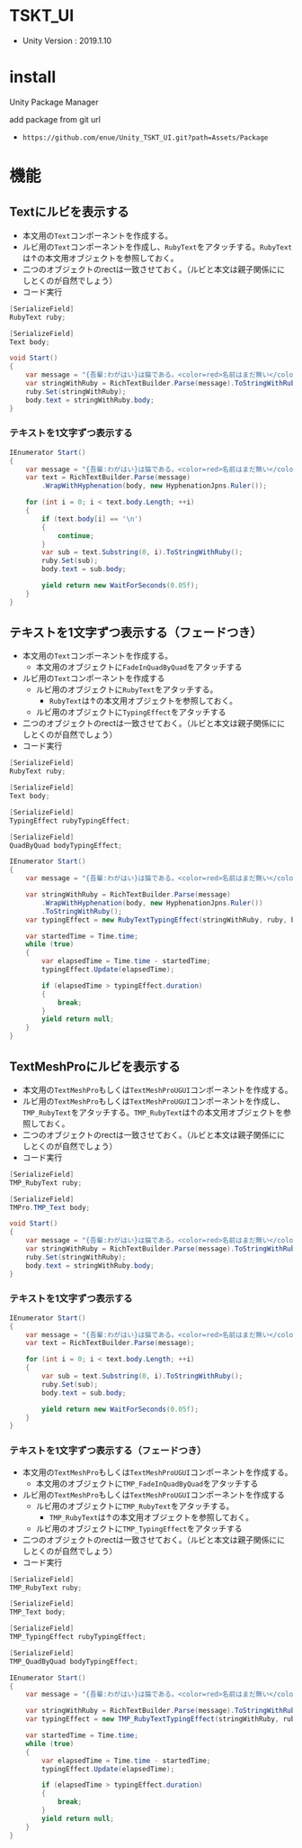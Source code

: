 # TSKT_UI

+ Unity Version : 2019.1.10

# install

Unity Package Manager

add package from git url

+ `https://github.com/enue/Unity_TSKT_UI.git?path=Assets/Package`

# 機能

## Textにルビを表示する

+ 本文用の`Text`コンポーネントを作成する。
+ ルビ用の`Text`コンポーネントを作成し、`RubyText`をアタッチする。`RubyText`は↑の本文用オブジェクトを参照しておく。
+ 二つのオブジェクトのrectは一致させておく。（ルビと本文は親子関係ににしとくのが自然でしょう）
+ コード実行

```cs
[SerializeField]
RubyText ruby;

[SerializeField]
Text body;

void Start()
{
    var message = "{吾輩:わがはい}は猫である。<color=red>名前はまだ無い</color>。\nどこで生れたかとんと{見<color=red>当:けんとう}がつか</color>ぬ。何でも薄暗いじめじめした所で<color=red>ニャーニャー</color>泣いていた事だけは記憶している。";
    var stringWithRuby = RichTextBuilder.Parse(message).ToStringWithRuby();
    ruby.Set(stringWithRuby);
    body.text = stringWithRuby.body;
}
```

### テキストを1文字ずつ表示する

```cs
IEnumerator Start()
{
    var message = "{吾輩:わがはい}は猫である。<color=red>名前はまだ無い</color>。\nどこで生れたかとんと{見<color=red>当:けんとう}がつか</color>ぬ。何でも薄暗いじめじめした所で<color=red>ニャーニャー</color>泣いていた事だけは記憶している。";
    var text = RichTextBuilder.Parse(message)
        .WrapWithHyphenation(body, new HyphenationJpns.Ruler());

    for (int i = 0; i < text.body.Length; ++i)
    {
        if (text.body[i] == '\n')
        {
            continue;
        }
        var sub = text.Substring(0, i).ToStringWithRuby();
        ruby.Set(sub);
        body.text = sub.body;

        yield return new WaitForSeconds(0.05f);
    }
}
```

## テキストを1文字ずつ表示する（フェードつき）

+ 本文用の`Text`コンポーネントを作成する。
    + 本文用のオブジェクトに`FadeInQuadByQuad`をアタッチする
+ ルビ用の`Text`コンポーネントを作成する
    + ルビ用のオブジェクトに`RubyText`をアタッチする。
        + `RubyText`は↑の本文用オブジェクトを参照しておく。
    + ルビ用のオブジェクトに`TypingEffect`をアタッチする
+ 二つのオブジェクトのrectは一致させておく。（ルビと本文は親子関係ににしとくのが自然でしょう）
+ コード実行

```cs
[SerializeField]
RubyText ruby;

[SerializeField]
Text body;

[SerializeField]
TypingEffect rubyTypingEffect;

[SerializeField]
QuadByQuad bodyTypingEffect;

IEnumerator Start()
{
    var message = "{吾輩:わがはい}は猫である。<color=red>名前はまだ無い</color>。\nどこで生れたかとんと{見<color=red>当:けんとう}がつか</color>ぬ。何でも薄暗いじめじめした所で<color=red>ニャーニャー</color>泣いていた事だけは記憶している。";

    var stringWithRuby = RichTextBuilder.Parse(message)
        .WrapWithHyphenation(body, new HyphenationJpns.Ruler())
        .ToStringWithRuby();
    var typingEffect = new RubyTextTypingEffect(stringWithRuby, ruby, body, rubyTypingEffect, bodyTypingEffect);

    var startedTime = Time.time;
    while (true)
    {
        var elapsedTime = Time.time - startedTime;
        typingEffect.Update(elapsedTime);

        if (elapsedTime > typingEffect.duration)
        {
            break;
        }
        yield return null;
    }
}
```



## TextMeshProにルビを表示する

+ 本文用の`TextMeshPro`もしくは`TextMeshProUGUI`コンポーネントを作成する。
+ ルビ用の`TextMeshPro`もしくは`TextMeshProUGUI`コンポーネントを作成し、`TMP_RubyText`をアタッチする。`TMP_RubyText`は↑の本文用オブジェクトを参照しておく。
+ 二つのオブジェクトのrectは一致させておく。（ルビと本文は親子関係ににしとくのが自然でしょう）
+ コード実行

```cs
[SerializeField]
TMP_RubyText ruby;

[SerializeField]
TMPro.TMP_Text body;

void Start()
{
    var message = "{吾輩:わがはい}は猫である。<color=red>名前はまだ無い</color>。\nどこで生れたかとんと{見<color=red>当:けんとう}がつか</color>ぬ。何でも薄暗いじめじめした所で<color=red>ニャーニャー</color>泣いていた事だけは記憶している。";
    var stringWithRuby = RichTextBuilder.Parse(message).ToStringWithRuby();
    ruby.Set(stringWithRuby);
    body.text = stringWithRuby.body;
}
```

### テキストを1文字ずつ表示する

```cs
IEnumerator Start()
{
    var message = "{吾輩:わがはい}は猫である。<color=red>名前はまだ無い</color>。\nどこで生れたかとんと{見<color=red>当:けんとう}がつか</color>ぬ。何でも薄暗いじめじめした所で<color=red>ニャーニャー</color>泣いていた事だけは記憶している。";
    var text = RichTextBuilder.Parse(message);

    for (int i = 0; i < text.body.Length; ++i)
    {
        var sub = text.Substring(0, i).ToStringWithRuby();
        ruby.Set(sub);
        body.text = sub.body;

        yield return new WaitForSeconds(0.05f);
    }
}
```

### テキストを1文字ずつ表示する（フェードつき）

+ 本文用の`TextMeshPro`もしくは`TextMeshProUGUI`コンポーネントを作成する。
    + 本文用のオブジェクトに`TMP_FadeInQuadByQuad`をアタッチする
+ ルビ用の`TextMeshPro`もしくは`TextMeshProUGUI`コンポーネントを作成する
    + ルビ用のオブジェクトに`TMP_RubyText`をアタッチする。
        + `TMP_RubyText`は↑の本文用オブジェクトを参照しておく。
    + ルビ用のオブジェクトに`TMP_TypingEffect`をアタッチする
+ 二つのオブジェクトのrectは一致させておく。（ルビと本文は親子関係ににしとくのが自然でしょう）
+ コード実行

```cs
[SerializeField]
TMP_RubyText ruby;

[SerializeField]
TMP_Text body;

[SerializeField]
TMP_TypingEffect rubyTypingEffect;

[SerializeField]
TMP_QuadByQuad bodyTypingEffect;

IEnumerator Start()
{
    var message = "{吾輩:わがはい}は猫である。<color=red>名前はまだ無い</color>。\nどこで生れたかとんと{見<color=red>当:けんとう}がつか</color>ぬ。何でも薄暗いじめじめした所で<color=red>ニャーニャー</color>泣いていた事だけは記憶している。";

    var stringWithRuby = RichTextBuilder.Parse(message).ToStringWithRuby();
    var typingEffect = new TMP_RubyTextTypingEffect(stringWithRuby, ruby, body, rubyTypingEffect, bodyTypingEffect);

    var startedTime = Time.time;
    while (true)
    {
        var elapsedTime = Time.time - startedTime;
        typingEffect.Update(elapsedTime);

        if (elapsedTime > typingEffect.duration)
        {
            break;
        }
        yield return null;
    }
}

```

